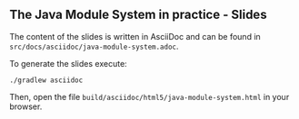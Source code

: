 ## The Java Module System in practice - Slides

The content of the slides is written in AsciiDoc and can be found in `src/docs/asciidoc/java-module-system.adoc`.

To generate the slides execute:

```
./gradlew asciidoc
```
Then, open the file `build/asciidoc/html5/java-module-system.html` in your browser.
